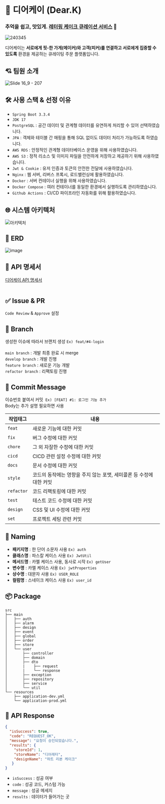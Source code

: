 # 🍰 디어케이 (Dear.K)
### 추억을 쉽고, 맛있게.  <u>**레터링 케이크 큐레이션 서비스**</u> 🎀

![240345](https://github.com/user-attachments/assets/9c03b11b-b68e-4e60-b728-dd5bfc4e7315)

디어케이는 **서로에게 핏-한 가게(메이커)와 고객(피커)를 연결하고 서로에게 집중할 수 있도록** 
환경을 제공하는 큐레이팅 주문 플랫폼입니다.

## 💘 팀원 소개
![Slide 16_9 - 207](https://github.com/user-attachments/assets/e9192488-ff3a-44c1-9577-e391baf2cc50)


## 🛠️ 사용 스택 & 선정 이유

- `Spring Boot 3.3.4`
- `JDK 17`
- `PostgreSQL` : 공간 데이터 및 관계형 데이터를 유연하게 처리할 수 있어 선택하였습니다.
- `JPA` : 객체와 테이블 간 매핑을 통해 SQL 없이도 데이터 처리가 가능하도록 하였습니다.
- `AWS RDS` : 안정적인 관계형 데이터베이스 운영을 위해 사용하였습니다.
- `AWS S3` : 정적 리소스 및 이미지 파일을 안전하게 저장하고 제공하기 위해 사용하였습니다.
- `Jwt & Cookie` : 유저 인증과 토큰의 안전한 전달에 사용하였습니다.
- `Nginx` : 웹 서버, 리버스 프록시, 로드밸런싱에 활용하였습니다.
- `Docker` : 서버 컨테이너 실행을 위해 사용하였습니다.
- `Docker Compose` : 여러 컨테이너를 동일한 환경에서 실행하도록 관리하였습니다.
- `Github Actions` : CI/CD 파이프라인 자동화를 위해 활용하였습니다.

## 🌐 시스템 아키텍처
![아키텍처](https://github.com/user-attachments/assets/d6fd0075-d54a-4082-b00e-6ddb7af37f72)

## 🌱 ERD
![image](https://github.com/user-attachments/assets/2de8c9d4-0b89-4507-bb9a-6ffc94888187)

## 📢 API 명세서
[디어케이 API 명세서](https://deark.kr/swagger-ui/index.html)<br><br>

## ✅ Issue & PR
`Code Review` & `Approve` 설정

## 🔀 Branch
생성한 이슈에 따라서 브랜치 생성 `Ex) feat/#4-login` <br><br>
`main branch` : 개발 최종 완료 시 merge <br>
`develop branch` : 개발 진행 <br>
`feature branch` : 새로운 기능 개발 <br>
`refactor branch` : 리팩토링 진행

## 💬 Commit Message
이슈번호 붙여서 커밋` Ex) [FEAT] #1: 로그인 기능 추가` <br>
Body는 추가 설명 필요하면 사용

| 작업태그 | 내용 |
|----------|------|
| `feat` | 새로운 기능에 대한 커밋 |
| `fix` | 버그 수정에 대한 커밋 |
| `chore` | 그 외 자잘한 수정에 대한 커밋 |
| `cicd` | CICD 관련 설정 수정에 대한 커밋 |
| `docs` | 문서 수정에 대한 커밋 |
| `style` | 코드의 동작에는 영향을 주지 않는 포맷, 세미콜론 등 수정에 대한 커밋 |
| `refactor` | 코드 리팩토링에 대한 커밋 |
| `test` | 테스트 코드 수정에 대한 커밋 |
| `design` | CSS 및 UI 수정에 대한 커밋 |
| `set` | 프로젝트 세팅 관련 커밋 |

## 📛 Naming

- **패키지명** : 한 단어 소문자 사용 `Ex) auth` <br>
- **클래스명** : 파스칼 케이스 사용 `Ex) JwtUtil` <br>
- **메서드명** : 카멜 케이스 사용, 동사로 시작 `Ex) getUser` <br>
- **변수명** : 카멜 케이스 사용 `Ex) jwtProperties` <br>
- **상수명** : 대문자 사용 `Ex) USER_ROLE` <br>
- **컬럼명** : 스네이크 케이스 사용 `Ex) user_id` <br>

## 📦 Package
```
src
├── main
│   ├── auth
│   ├── alarm
│   ├── design
│   ├── event
│   ├── global
│   ├── order
│   ├── store
│   └── user
│       ├── controller
│       ├── domain
│       ├── dto
│       |    ├── request
│       |    └── response
│       ├── exception
│       ├── repository
│       ├── service
│       └── util
└── resources
    ├── application-dev.yml
    └── application-prod.yml
```

## 📩 API Response
``` json
{
  "isSuccess": true,
  "code": "REQUEST_OK",
  "message": "요청이 승인되었습니다.",
  "results": {
    "storeId": 1,
    "storeName": "디어레터",
    "designName": "하트 리본 케이크"
   }
}
```
- `isSuccess` : 성공 여부
- `code` : 성공 코드, 커스텀 가능
- `message` : 성공 메세지
- `results` : 데이터가 들어가는 곳
